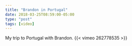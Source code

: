 ```yaml
---
title: "Brandon in Portugal"
date: 2018-03-25T08:59:00-05:00
type: "post"
tags: [video]
---
```

My trip to Portugal with Brandon.
{{< vimeo 262778535 >}}